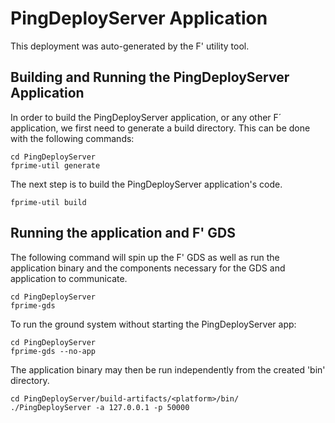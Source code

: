 # PingDeployServer Application

This deployment was auto-generated by the F' utility tool.

## Building and Running the PingDeployServer Application

In order to build the PingDeployServer application, or any other F´ application, we first need to generate a build directory. This can be done with the following commands:

```
cd PingDeployServer
fprime-util generate
```

The next step is to build the PingDeployServer application's code.
```
fprime-util build
```

## Running the application and F' GDS

The following command will spin up the F' GDS as well as run the application binary and the components necessary for the GDS and application to communicate.

```
cd PingDeployServer
fprime-gds
```

To run the ground system without starting the PingDeployServer app:
```
cd PingDeployServer
fprime-gds --no-app
```

The application binary may then be run independently from the created 'bin' directory.

```
cd PingDeployServer/build-artifacts/<platform>/bin/
./PingDeployServer -a 127.0.0.1 -p 50000
```
